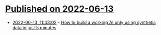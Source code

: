 # [Published on 2022-06-13](index.md)

* [2022-06-13, 11:43:02](https://news.ycombinator.com/item?id=31724051) - [How to build a working AI only using synthetic data in just 5 minutes](https://www.danrose.ai/blog/how-to-build-a-working-ai-only-using-synthetic-data-in-just-5-minutes)
